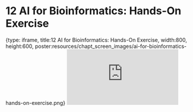 # 12 AI for Bioinformatics: Hands-On Exercise
 
{type: iframe, title:12 AI for Bioinformatics: Hands-On Exercise, width:800, height:600, poster:resources/chapt_screen_images/ai-for-bioinformatics-hands-on-exercise.png}
![](https://hutchdatascience.org/AI_for_software/no_toc/ai-for-bioinformatics-hands-on-exercise.html)
 

 
